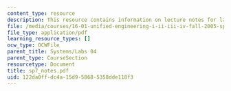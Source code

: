 ```yaml
---
content_type: resource
description: This resource contains information on lecture notes for lab assignment.
file: /media/courses/16-01-unified-engineering-i-ii-iii-iv-fall-2005-spring-2006/122da0ffdc4a15d958685358dde118f3_sp7_notes.pdf
file_type: application/pdf
learning_resource_types: []
ocw_type: OCWFile
parent_title: Systems/Labs 04
parent_type: CourseSection
resourcetype: Document
title: sp7_notes.pdf
uid: 122da0ff-dc4a-15d9-5868-5358dde118f3
---
```

